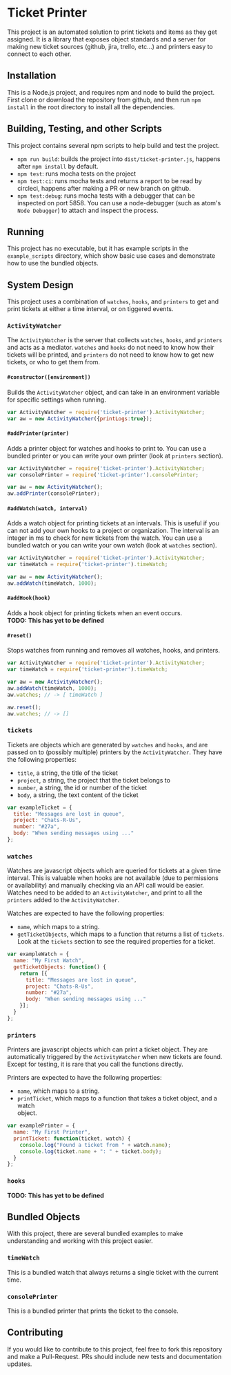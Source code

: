 # Ticket Printer
This project is an automated solution to print tickets and items as they get
assigned. It is a library that exposes object standards and a server for making
new ticket sources (github, jira, trello, etc...) and printers easy to connect to
each other.

## Installation
This is a Node.js project, and requires npm and node to build the project.  
First clone or download the repository from github, and then run `npm install` in
the root directory to install all the dependencies.

## Building, Testing, and other Scripts
This project contains several npm scripts to help build and test the project.  
- `npm run build`: builds the project into `dist/ticket-printer.js`, happens
after `npm install` by default.  
- `npm test`: runs mocha tests on the project
- `npm test:ci`: runs mocha tests and returns a report to be read by circleci, happens
after making a PR or new branch on github.
- `npm test:debug`: runs mocha tests with a debugger that can be inspected on port 5858.
You can use a node-debugger (such as atom's `Node Debugger`) to attach and inspect the
process.

## Running
This project has no executable, but it has example scripts in the `example_scripts`
directory, which show basic use cases and demonstrate how to use the bundled objects.

## System Design
This project uses a combination of `watches`, `hooks`, and `printers` to get
and print tickets at either a time interval, or on tiggered events.

### `ActivityWatcher`
The `ActivityWatcher` is the server that collects `watches`, `hooks`, and `printers`
and acts as a mediator. `watches` and `hooks` do not need to know how their tickets
will be printed, and `printers` do not need to know how to get new tickets, or who
to get them from.

#### `#constructor([environment])`
Builds the `ActivityWatcher` object, and can take in an environment variable for
specific settings when running.

```javascript
var ActivityWatcher = require('ticket-printer').ActivityWatcher;
var aw = new ActivityWatcher({printLogs:true});
```

#### `#addPrinter(printer)`
Adds a printer object for watches and hooks to print to. You can use a bundled printer
or you can write your own printer (look at `printers` section).

```javascript
var ActivityWatcher = require('ticket-printer').ActivityWatcher;
var consolePrinter = require('ticket-printer').consolePrinter;

var aw = new ActivityWatcher();
aw.addPrinter(consolePrinter);
```

#### `#addWatch(watch, interval)`
Adds a watch object for printing tickets at an intervals. This is useful if you can not
add your own hooks to a project or organization. The interval is an integer in ms to check
for new tickets from the watch. You can use a bundled watch or you can write your own
watch (look at `watches` section).

```javascript
var ActivityWatcher = require('ticket-printer').ActivityWatcher;
var timeWatch = require('ticket-printer').timeWatch;

var aw = new ActivityWatcher();
aw.addWatch(timeWatch, 1000);
```

#### `#addHook(hook)`
Adds a hook object for printing tickets when an event occurs.  
**TODO: This has yet to be defined**

#### `#reset()`
Stops watches from running and removes all watches, hooks, and printers.

```javascript
var ActivityWatcher = require('ticket-printer').ActivityWatcher;
var timeWatch = require('ticket-printer').timeWatch;

var aw = new ActivityWatcher();
aw.addWatch(timeWatch, 1000);
aw.watches; // -> [ timeWatch ]

aw.reset();
aw.watches; // -> []
```

### `tickets`
Tickets are objects which are generated by `watches` and `hooks`, and are passed on to
(possibly multiple) printers by the `ActivityWatcher`. They have the following properties:  
- `title`, a string, the title of the ticket
- `project`, a string, the project that the ticket belongs to
- `number`, a string, the id or number of the ticket
- `body`, a string, the text content of the ticket

```javascript
var exampleTicket = {
  title: "Messages are lost in queue",
  project: "Chats-R-Us",
  number: "#27a",
  body: "When sending messages using ..."
};
```

### `watches`
Watches are javascript objects which are queried for tickets at a given time interval.
This is valuable when hooks are not available (due to permissions or availability)
and manually checking via an API call would be easier. Watches need to be added to an
`ActivityWatcher`, and print to all the `printers` added to the `ActivityWatcher`.

Watches are expected to have the following properties:  
- `name`, which maps to a string.  
- `getTicketObjects`, which maps to a function that returns a list of `tickets`.
Look at the `tickets` section to see the required properties for a ticket.

```javascript
var exampleWatch = {
  name: "My First Watch",
  getTicketObjects: function() {
    return [{
      title: "Messages are lost in queue",
      project: "Chats-R-Us",
      number: "#27a",
      body: "When sending messages using ..."
    }];
  }
};
```

### `printers`
Printers are javascript objects which can print a ticket object. They are
automatically triggered by the `ActivityWatcher` when new tickets are found.
Except for testing, it is rare that you call the functions directly.  

Printers are expected to have the following properties:  
- `name`, which maps to a string.
- `printTicket`, which maps to a function that takes a ticket object, and a watch  
object.

```javascript
var examplePrinter = {
  name: "My First Printer",
  printTicket: function(ticket, watch) {
    console.log("Found a ticket from " + watch.name);
    console.log(ticket.name + ": " + ticket.body);
  }
};
```

### `hooks`
**TODO: This has yet to be defined**

## Bundled Objects
With this project, there are several bundled examples to make understanding and
working with this project easier.

### `timeWatch`
This is a bundled watch that always returns a single ticket with the current time.

### `consolePrinter`
This is a bundled printer that prints the ticket to the console.

## Contributing
If you would like to contribute to this project, feel free to fork this repository
and make a Pull-Request. PRs should include new tests and documentation updates.
